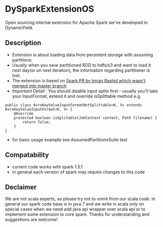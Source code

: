 # DySparkExtensionOS
Open sourcing internal extension for Apache Spark we've developed in DynamicYield.
## Description
- Extension is about loading data from persistent storage with assuming partitions.
- Usually when you save partitioned RDD to hdfs/s3 and want to load it next day(or on next iteration),
the information regarding partitioner is lost.
- The extension is based on [Spark PR by Imran Rashid which wasn't merged into master branch](https://github.com/apache/spark/pull/4449)
- _Important Detail_ : You should disable input splits first - usually you'll take your InputFormat, extend it and override isSplittable method e.g.
```
public class AvroKeyValueInputFormatNotSplittable<K, V> extends AvroKeyValueInputFormat<K, V> {
	@Override
	protected boolean isSplitable(JobContext context, Path filename) {
		return false;
	}
}
```
- for basic usage example see AssumedPartitionsSuite test

## Compatability
- current code works with spark 1.5.1
- in general each version of spark may require changes to this code

## Declaimer
We are not scala experts, so please try not to vomit from our scala code. In general our spark code base is in java 7 and we write in scala only on special cases when we need add java api wrapper over scala api or to implement some extension to core spark. Thanks for understanding and suggestions are welcome!
